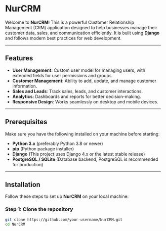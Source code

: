 # NurCRM

Welcome to **NurCRM**! This is a powerful Customer Relationship Management (CRM) application designed to help businesses manage their customer data, sales, and communication efficiently. It is built using **Django** and follows modern best practices for web development.

---

## Features

- **User Management**: Custom user model for managing users, with extended fields for user permissions and groups.
- **Customer Management**: Ability to add, update, and manage customer information.
- **Sales and Leads**: Track sales, leads, and customer interactions.
- **Analytics**: Dashboards and reports for better decision-making.
- **Responsive Design**: Works seamlessly on desktop and mobile devices.

---

## Prerequisites

Make sure you have the following installed on your machine before starting:

- **Python 3.x** (preferably Python 3.8 or newer)
- **pip** (Python package installer)
- **Django** (This project uses Django 4.x or the latest stable release)
- **PostgreSQL / SQLite** (Database backend, PostgreSQL is recommended for production)

---

## Installation

Follow these steps to set up **NurCRM** on your local machine:

### Step 1: Clone the repository

```bash
git clone https://github.com/your-username/NurCRM.git
cd NurCRM
